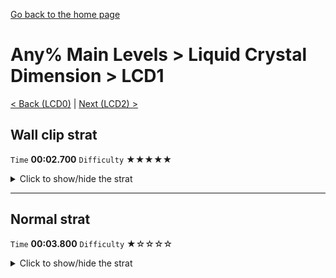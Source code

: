 [Go back to the home page](https://github.com/Doublevil/scbspeedrun)

# Any% Main Levels > Liquid Crystal Dimension > LCD1

[< Back (LCD0)](https://github.com/Doublevil/scbspeedrun/blob/main/levels/any_ml/LCD/LCD0.md) | [Next (LCD2) >](https://github.com/Doublevil/scbspeedrun/blob/main/levels/any_ml/LCD/LCD2.md)

## Wall clip strat

`Time` **00:02.700** `Difficulty` ★★★★★
<details>
  <summary>Click to show/hide the strat</summary>

  [![Strat animation](https://github.com/Doublevil/scbspeedrun/blob/main/media/levels/LCD/LCD1_WallClip.webp)](https://github.com/Doublevil/scbspeedrun/blob/main/media/levels/LCD/LCD1_WallClip.mp4?raw=true)

  **Notes**
  - Wall clip boosts are inconsistent. This one saves a second but chances are you're going to lose time on it. Go for the normal strat.
  - After the boost, you still have to hold right and toggle the ink, then once you're past the ink glitch blocks, you either have to cancel your jump, or, faster yet, switch to cable cart and grab the plug. Good luck.
</details>

---
## Normal strat

`Time` **00:03.800** `Difficulty` ★☆☆☆☆
<details>
  <summary>Click to show/hide the strat</summary>

  [![Strat animation](https://github.com/Doublevil/scbspeedrun/blob/main/media/levels/LCD/LCD1_Strat.webp)](https://github.com/Doublevil/scbspeedrun/blob/main/media/levels/LCD/LCD1_Strat.mp4?raw=true)
</details>
